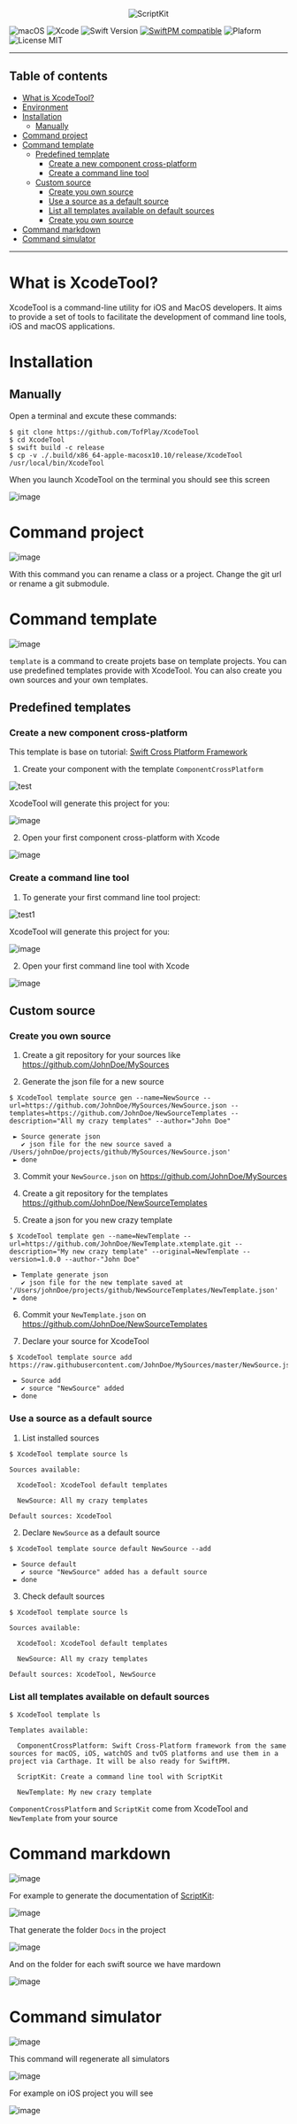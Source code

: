 <p align="center">
    <img src="https://user-images.githubusercontent.com/1082222/30913661-4900771c-a391-11e7-9f4c-e2d51ddd451b.jpg" alt="ScriptKit" />
</p>


![macOS](https://img.shields.io/badge/macOS-10.12.6-6193DF.svg)
![Xcode](https://img.shields.io/badge/Xcode-9.1-6193DF.svg)
![Swift Version](https://img.shields.io/badge/Swift-4.0.2-orange.svg) 
[![SwiftPM compatible](https://img.shields.io/badge/SwiftPM-compatible-brightgreen.svg)](https://github.com/apple/swift-package-manager) 
![Plaform](https://img.shields.io/badge/Platform-macOS-lightgrey.svg)
![License MIT](https://img.shields.io/badge/License-MIT-lightgrey.svg) 

---

## Table of contents

* [What is XcodeTool?](#what-is-xcodetool)
* [Environment](#environment)
* [Installation](#installation)
  * [Manually](#manually)
* [Command project](#command-project)
* [Command template](#command-template)
  * [Predefined template](#predefined-templates)
    * [Create a new component cross-platform](#create-a-new-component-cross-platform)
    * [Create a command line tool](#create-a-command-line-tool)
  * [Custom source](#custom-source)
    * [Create you own source](#create-you-own-source)
    * [Use a source as a default source](#use-a-source-as-a-default-source)
    * [List all templates available on default sources](#list-all-templates-available-on-default-sources)
    * [Create you own source]()
* [Command markdown](#command-markdown)
* [Command simulator](#command-simulator)

---

# What is XcodeTool?

XcodeTool is a command-line utility for iOS and MacOS developers. It aims to provide a set of tools to facilitate the development of command line tools, iOS and macOS applications.

# Installation 

## Manually

Open a terminal and excute these commands:
```
$ git clone https://github.com/TofPlay/XcodeTool 
$ cd XcodeTool
$ swift build -c release 
$ cp -v ./.build/x86_64-apple-macosx10.10/release/XcodeTool  /usr/local/bin/XcodeTool
```

When you launch XcodeTool on the terminal you should see this screen

![image](https://user-images.githubusercontent.com/1082222/32665691-731d98ba-c635-11e7-9ecb-fa66b2719657.png)

# Command project

![image](https://user-images.githubusercontent.com/1082222/32666510-f0f47b08-c637-11e7-9eaa-5c98bc180ab7.png)

With this command you can rename a class or a project. Change the git url or rename a git submodule.

# Command template

![image](https://user-images.githubusercontent.com/1082222/27759376-cc0c1bae-5e2f-11e7-843b-80680183f334.png)

`template` is a command to create projets base on template projects. 
You can use predefined templates provide with XcodeTool. You can also create you own sources and your own templates.

## Predefined templates

### Create a new component cross-platform

This template is base on tutorial: [Swift Cross Platform Framework](https://github.com/TofPlay/SwiftCrossPlatformFramework)

1. Create your component with the template `ComponentCrossPlatform`

![test](https://user-images.githubusercontent.com/1082222/32666874-32bf647a-c639-11e7-8ec1-1c31cec19d18.jpg)

XcodeTool will generate this project for you:

![image](https://user-images.githubusercontent.com/1082222/27770435-13626b06-5f3f-11e7-8eaf-dbd0860369d6.png)

2. Open your first component cross-platform with Xcode

![image](https://user-images.githubusercontent.com/1082222/27770423-d28803ac-5f3e-11e7-9186-b8e1ffa08492.png)

### Create a command line tool

1. To generate your first command line tool project:

![test1](https://user-images.githubusercontent.com/1082222/32666965-8db685fc-c639-11e7-881a-ff32eeb9bee9.jpg)

XcodeTool will generate this project for you:

![image](https://user-images.githubusercontent.com/1082222/27724973-9288ac46-5d74-11e7-8d8a-b630a7c92187.png)

2. Open your first command line tool with Xcode

![image](https://user-images.githubusercontent.com/1082222/27725251-be0f3ac8-5d75-11e7-8923-adeec5b8cade.png) 


## Custom source

### Create you own source

1. Create a git repository for your sources like https://github.com/JohnDoe/MySources

2. Generate the json file for a new source

```
$ XcodeTool template source gen --name=NewSource --url=https://github.com/JohnDoe/MySources/NewSource.json --templates=https://github.com/JohnDoe/NewSourceTemplates --description="All my crazy templates" --author="John Doe"

 ► Source generate json
   ✔︎ json file for the new source saved a /Users/johnDoe/projects/github/MySources/NewSource.json'
 ► done
 ```

3. Commit your `NewSource.json` on https://github.com/JohnDoe/MySources

4. Create a git repository for the templates https://github.com/JohnDoe/NewSourceTemplates

5. Create a json for you new crazy template

```
$ XcodeTool template gen --name=NewTemplate --url=https://github.com/JohnDoe/NewTemplate.xtemplate.git --description="My new crazy template" --original=NewTemplate --version=1.0.0 --author-"John Doe"

 ► Template generate json
   ✔︎ json file for the new template saved at '/Users/johnDoe/projects/github/NewSourceTemplates/NewTemplate.json'
 ► done
```

6. Commit your `NewTemplate.json` on https://github.com/JohnDoe/NewSourceTemplates

7. Declare your source for XcodeTool

```
$ XcodeTool template source add https://raw.githubusercontent.com/JohnDoe/MySources/master/NewSource.json

 ► Source add
   ✔︎ source "NewSource" added
 ► done
```

### Use a source as a default source

1. List installed sources

```
$ XcodeTool template source ls

Sources available:

  XcodeTool: XcodeTool default templates

  NewSource: All my crazy templates

Default sources: XcodeTool
```

2. Declare `NewSource` as a default source

```
$ XcodeTool template source default NewSource --add

 ► Source default
   ✔︎ source "NewSource" added has a default source
 ► done
```
3. Check default sources

```
$ XcodeTool template source ls

Sources available:

  XcodeTool: XcodeTool default templates

  NewSource: All my crazy templates

Default sources: XcodeTool, NewSource
```

### List all templates available on default sources

```
$ XcodeTool template ls

Templates available:

  ComponentCrossPlatform: Swift Cross-Platform framework from the same sources for macOS, iOS, watchOS and tvOS platforms and use them in a project via Carthage. It will be also ready for SwiftPM.

  ScriptKit: Create a command line tool with ScriptKit
  
  NewTemplate: My new crazy template
```

`ComponentCrossPlatform` and `ScriptKit` come from XcodeTool and `NewTemplate` from your source

# Command markdown

![image](https://user-images.githubusercontent.com/1082222/32667050-d1bfae22-c639-11e7-945e-3a048baf67d7.png)

For example to generate the documentation of [ScriptKit](https://github.com/TofPlay/ScriptKit/tree/master/Docs):

![image](https://user-images.githubusercontent.com/1082222/32667135-1b1724ba-c63a-11e7-9746-4c0aa8ea7fc3.png)

That generate the folder `Docs` in the project

![image](https://user-images.githubusercontent.com/1082222/27764678-4f688afe-5e9f-11e7-8167-4b98a5536923.png)

And on the folder for each swift source we have mardown

![image](https://user-images.githubusercontent.com/1082222/27764685-8f654f2a-5e9f-11e7-946f-1ae41901f3ea.png)

# Command simulator

![image](https://user-images.githubusercontent.com/1082222/32667188-482c7608-c63a-11e7-8dd1-199ccd364b45.png)

This command will regenerate all simulators 

![image](https://user-images.githubusercontent.com/1082222/32666338-662f0628-c637-11e7-97f4-9ff5d3fefd05.png)

For example on iOS project you will see

![image](https://user-images.githubusercontent.com/1082222/32665911-140eabf6-c636-11e7-9ddd-2c9b589c916e.png)

